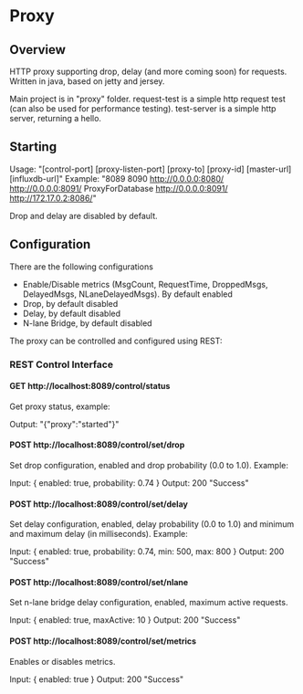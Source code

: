 # Proxy

## Overview

HTTP proxy supporting drop, delay (and more coming soon) for requests.
Written in java, based on jetty and jersey.

Main project is in "proxy" folder.
request-test is a simple http request test (can also be used for performance testing).
test-server is a simple http server, returning a hello.


## Starting

Usage: "[control-port] [proxy-listen-port] [proxy-to] [proxy-id] [master-url] [influxdb-url]"
Example: "8089 8090 http://0.0.0.0:8080/ http://0.0.0.0:8091/ ProxyForDatabase  http://0.0.0.0:8091/ http://172.17.0.2:8086/"

Drop and delay are disabled by default.

## Configuration

There are the following configurations
- Enable/Disable metrics (MsgCount, RequestTime, DroppedMsgs, DelayedMsgs, NLaneDelayedMsgs). By default enabled
- Drop, by default disabled
- Delay, by default disabled
- N-lane Bridge, by default disabled

The proxy can be controlled and configured using REST:


### REST Control Interface

#### GET http://localhost:8089/control/status
Get proxy status, example:

Output: "{"proxy":"started"}"

#### POST http://localhost:8089/control/set/drop
Set drop configuration, enabled and drop probability (0.0 to 1.0). Example:

Input:
{
  enabled: true,
  probability: 0.74
}
Output:
200 "Success"


#### POST http://localhost:8089/control/set/delay
Set delay configuration, enabled, delay probability (0.0 to 1.0) and minimum and maximum delay (in milliseconds). Example: 

Input:
{
  enabled: true,
  probability: 0.74,
  min: 500,
  max: 800
}
Output:
200 "Success"


#### POST http://localhost:8089/control/set/nlane
Set n-lane bridge delay configuration, enabled, maximum active requests.

Input:
{
  enabled: true,
  maxActive: 10
}
Output:
200 "Success"


#### POST http://localhost:8089/control/set/metrics
Enables or disables metrics.

Input:
{
  enabled: true
}
Output:
200 "Success"
